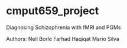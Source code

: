 # cmput659_project
Diagnosing Schizophrenia with fMRI and PGMs

Authors:
Neil Borle
Farhad Haqiqat
Mario Silva

